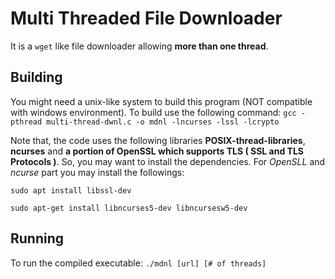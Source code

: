 # Multi Threaded File Downloader

It is a `wget` like file downloader allowing __more than one thread__. 

## Building
You might need a unix-like system to build this program (NOT compatible with windows environment). To build use the following command: ```gcc -pthread multi-thread-dwnl.c -o mdnl -lncurses -lssl -lcrypto```

 

Note that, the code uses the following libraries __POSIX-thread-libraries__, __ncurses__ and __a portion of OpenSSL which supports TLS ( SSL and TLS Protocols )__.
So, you may want to install the dependencies. For _OpenSLL_ and _ncurse_ part you may install the followings: 

```sudo apt install libssl-dev```

```sudo apt-get install libncurses5-dev libncursesw5-dev```

 
## Running 
To run the compiled executable: 
```./mdnl [url] [# of threads]```
